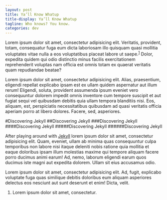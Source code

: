```yaml
---
layout: post
title: Ya’ll Know Whatup
title-display: Ya’ll Know Whatup
tagline: Who knows? You know.
categories: dev
---
```


Lorem ipsum dolor sit amet, consectetur adipisicing elit. Veritatis, provident, totam, consequatur fuga eum dicta laboriosam illo quisquam quasi mollitia voluptates vitae nulla a eos voluptatibus placeat labore ut saepe.<sup><a href="#note_needs">1</a></sup> Dolor, expedita quidem qui odio distinctio minus facilis exercitationem reprehenderit voluptas nam officia est omnis totam ex quaerat veritatis quam repudiandae beatae?

Lorem ipsum dolor sit amet, consectetur adipisicing elit. Alias, praesentium, eligendi repellat explicabo ipsam est ex ullam quidem aspernatur aut illum rerum! Eligendi, soluta, provident assumenda ipsum eveniet vero consequuntur dolorem impedit omnis inventore cum tempore suscipit et aut fugiat sequi vel quibusdam debitis quia ullam tempora blanditiis nisi. Eos, aliquam, est, perspiciatis necessitatibus quibusdam ad quasi veritatis officia aperiam porro at libero dolores. Facere, sed, asperiores.

#Discovering Jekyll
##Discovering Jekyll
###Discovering Jekyll
####Discovering Jekyll
#####Discovering Jekyll
######Discovering Jekyll

After playing around with [Jekyll][%jekyll] lorem ipsum dolor sit amet, consectetur adipisicing elit. Quam, eveniet, ullam ab minima quas consequuntur culpa temporibus non labore nisi itaque deleniti nobis ratione quia mollitia et eaque doloribus ipsam illum molestias maxime qui tempore aliquam facere porro ducimus animi earum! Ad, nemo, laborum eligendi earum quos ducimus iste magni aut expedita dolorem. Ullam sit eius accusamus odio.

Lorem ipsum dolor sit amet, consectetur adipisicing elit. Ad, fugit, explicabo voluptate fuga quas similique debitis doloribus eum aliquam asperiores delectus eos nesciunt aut sunt deserunt et enim! Dicta, velit.

[%jekyll]: http://jekyllrb.com/

<ol class="post-footnotes">
	<li id="note_needs">Lorem ipsum dolor sit amet, consectetur.</li>
</ol>